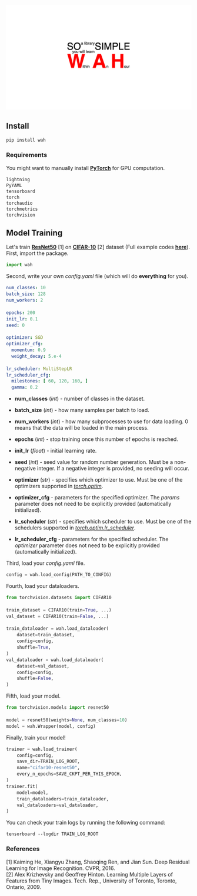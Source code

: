 ![logo](https://github.com/yupeeee/WAH/blob/main/WAH.png?raw=true)

## Install

```commandline
pip install wah
```

### Requirements

You might want to manually install [**PyTorch**](https://pytorch.org/get-started/locally/)
for GPU computation.

```text
lightning
PyYAML
tensorboard
torch
torchaudio
torchmetrics
torchvision
```

## Model Training

Let's train [**ResNet50**](https://arxiv.org/abs/1512.03385) [1]
on [**CIFAR-10**](https://www.cs.toronto.edu/~kriz/cifar.html) [2] dataset
(Full example codes
[**here**](https://github.com/yupeeee/WAH/tree/main/examples/train_cifar10)).\
First, import the package.

```python
import wah
```

Second, write your own *config.yaml* file (which will do **everything** for you).

```yaml
num_classes: 10
batch_size: 128
num_workers: 2

epochs: 200
init_lr: 0.1
seed: 0

optimizer: SGD
optimizer_cfg:
  momentum: 0.9
  weight_decay: 5.e-4

lr_scheduler: MultiStepLR
lr_scheduler_cfg:
  milestones: [ 60, 120, 160, ]
  gamma: 0.2
```

- **num_classes** (*int*) -
  number of classes in the dataset.

- **batch_size** (*int*) -
  how many samples per batch to load.

- **num_workers** (*int*) -
  how many subprocesses to use for data loading.
  0 means that the data will be loaded in the main process.

- **epochs** (*int*) -
  stop training once this number of epochs is reached.

- **init_lr** (*float*) -
  initial learning rate.

- **seed** (*int*) -
  seed value for random number generation.
  Must be a non-negative integer.
  If a negative integer is provided, no seeding will occur.

- **optimizer** (*str*) -
  specifies which optimizer to use.
  Must be one of the optimizers supported in
  [*torch.optim*](https://pytorch.org/docs/stable/optim.html#algorithms).

- **optimizer_cfg** -
  parameters for the specified optimizer.
  The *params* parameter does not need to be explicitly provided (automatically initialized).

- **lr_scheduler** (*str*) -
  specifies which scheduler to use.
  Must be one of the schedulers supported in
  [*torch.optim.lr_scheduler*](https://pytorch.org/docs/stable/optim.html#how-to-adjust-learning-rate).

- **lr_scheduler_cfg** -
  parameters for the specified scheduler.
  The *optimizer* parameter does not need to be explicitly provided (automatically initialized).

Third, load your *config.yaml* file.

```python
config = wah.load_config(PATH_TO_CONFIG)
```

Fourth, load your dataloaders.

```python
from torchvision.datasets import CIFAR10

train_dataset = CIFAR10(train=True, ...)
val_dataset = CIFAR10(train=False, ...)

train_dataloader = wah.load_dataloader(
    dataset=train_dataset,
    config=config,
    shuffle=True,
)
val_dataloader = wah.load_dataloader(
    dataset=val_dataset,
    config=config,
    shuffle=False,
)
```

Fifth, load your model.

```python
from torchvision.models import resnet50

model = resnet50(weights=None, num_classes=10)
model = wah.Wrapper(model, config)
```

Finally, train your model!

```python
trainer = wah.load_trainer(
    config=config,
    save_dir=TRAIN_LOG_ROOT,
    name="cifar10-resnet50",
    every_n_epochs=SAVE_CKPT_PER_THIS_EPOCH,
)
trainer.fit(
    model=model,
    train_dataloaders=train_dataloader,
    val_dataloaders=val_dataloader,
)
```

You can check your train logs by running the following command:

```commandline
tensorboard --logdir TRAIN_LOG_ROOT
```

### References

[1] Kaiming He, Xiangyu Zhang, Shaoqing Ren, and Jian Sun. Deep Residual Learning for Image Recognition. CVPR, 2016.\
[2] Alex Krizhevsky and Geoffrey Hinton. Learning Multiple Layers of Features from Tiny Images. Tech. Rep., University
of Toronto, Toronto, Ontario, 2009.
